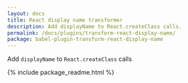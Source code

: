 ```yaml
---
layout: docs
title: React display name transformer
description: Add displayName to React.createClass calls.
permalink: /docs/plugins/transform-react-display-name/
package: babel-plugin-transform-react-display-name
---
```


Add `displayName` to `React.createClass` calls

{% include package_readme.html %}
